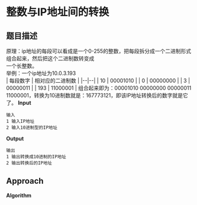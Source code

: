 
# 整数与IP地址间的转换
## 题目描述
原理：ip地址的每段可以看成是一个0-255的整数，把每段拆分成一个二进制形式组合起来，然后把这个二进制数转变成  
一个长整数。  
举例：一个ip地址为10.0.3.193  
| 每段数字 | 相对应的二进制数   |
|--|--|
| 10 | 00001010 |
| 0 | 00000000 |
| 3 | 00000011 |
| 193 | 11000001 |
组合起来即为：00001010 00000000 00000011 11000001，转换为10进制数就是：167773121，即该IP地址转换后的数字就是它了。
**Input**
```
输入  
1 输入IP地址  
2 输入10进制型的IP地址
```
 **Output**
```
输出  
1 输出转换成10进制的IP地址  
2 输出转换后的IP地址
```
## Approach
**Algorithm**

<!--stackedit_data:
eyJoaXN0b3J5IjpbMTA4NzM3NjMzOSwxNzQyNDA4NDM4LC01MT
I3NTkxNTZdfQ==
-->